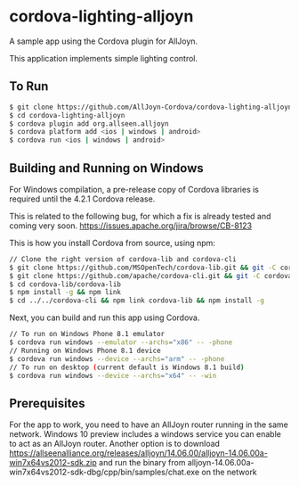 cordova-lighting-alljoyn
========================

A sample app using the Cordova plugin for AllJoyn.  

This application implements simple lighting control.

To Run
------
```sh
$ git clone https://github.com/AllJoyn-Cordova/cordova-lighting-alljoyn.git
$ cd cordova-lighting-alljoyn
$ cordova plugin add org.allseen.alljoyn
$ cordova platform add <ios | windows | android>
$ cordova run <ios | windows | android>
```

Building and Running on Windows
-------------------------------
For Windows compilation, a pre-release copy of Cordova libraries is required until the 4.2.1 Cordova release. 

This is related to the following bug, for which a fix is already tested and coming very soon.
https://issues.apache.org/jira/browse/CB-8123

This is how you install Cordova from source, using npm:

```sh
// Clone the right version of cordova-lib and cordova-cli
$ git clone https://github.com/MSOpenTech/cordova-lib.git && git -C cordova-lib checkout CB-8123-final
$ git clone https://github.com/apache/cordova-cli.git && git -C cordova-cli checkout 4.2.0
$ cd cordova-lib/cordova-lib
$ npm install -g && npm link
$ cd ../../cordova-cli && npm link cordova-lib && npm install -g
```

Next, you can build and run this app using Cordova.

```sh
// To run on Windows Phone 8.1 emulator
$ cordova run windows --emulator --archs="x86" -- -phone
// Running on Windows Phone 8.1 device
$ cordova run windows --device --archs="arm" -- -phone
// To run on desktop (current default is Windows 8.1 build)
$ cordova run windows --device --archs="x64" -- -win
```

Prerequisites
-------------

For the app to work, you need to have an AllJoyn router running in the same network.  Windows 10 preview includes a windows service you can enable to act as an AllJoyn router.  Another option is to download https://allseenalliance.org/releases/alljoyn/14.06.00/alljoyn-14.06.00a-win7x64vs2012-sdk.zip
and run the binary from alljoyn-14.06.00a-win7x64vs2012-sdk-dbg/cpp/bin/samples/chat.exe on the network

